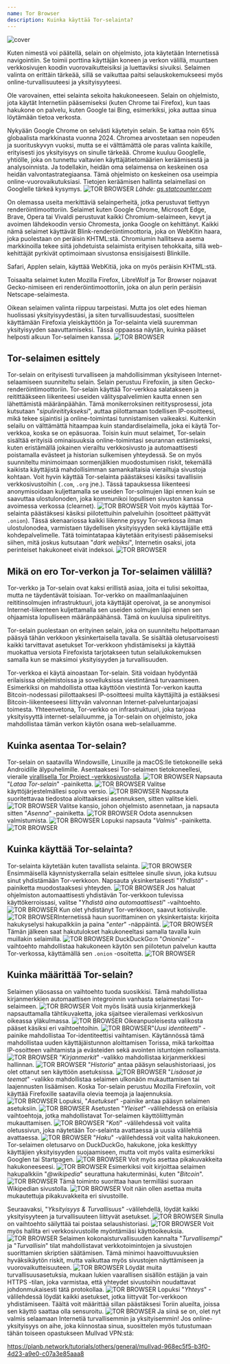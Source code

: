 ```yaml
---
name: Tor Browser
description: Kuinka käyttää Tor-selainta?
---
```

![cover](assets/cover.webp)

Kuten nimestä voi päätellä, selain on ohjelmisto, jota käytetään Internetissä navigointiin. Se toimii porttina käyttäjän koneen ja verkon välillä, muuntaen verkkosivujen koodin vuorovaikutteisiksi ja luettaviksi sivuiksi. Selaimen valinta on erittäin tärkeää, sillä se vaikuttaa paitsi selauskokemukseesi myös online-turvallisuuteesi ja yksityisyyteesi.

Ole varovainen, ettei selainta sekoita hakukoneeseen. Selain on ohjelmisto, jota käytät Internetiin pääsemiseksi (kuten Chrome tai Firefox), kun taas hakukone on palvelu, kuten Google tai Bing, esimerkiksi, joka auttaa sinua löytämään tietoa verkosta.

Nykyään Google Chrome on selvästi käytetyin selain. Se kattaa noin 65% globaalista markkinasta vuonna 2024. Chromea arvostetaan sen nopeuden ja suorituskyvyn vuoksi, mutta se ei välttämättä ole paras valinta kaikille, erityisesti jos yksityisyys on sinulle tärkeää. Chrome kuuluu Googlelle, yhtiölle, joka on tunnettu valtavien käyttäjätietomäärien keräämisestä ja analysoinnista. Ja todellakin, heidän oma selaimensa on keskeinen osa heidän valvontastrategiaansa. Tämä ohjelmisto on keskeinen osa useimpia online-vuorovaikutuksiasi. Tietojen keräämisen hallinta selaimellasi on Googlelle tärkeä kysymys.
![TOR BROWSER](assets/notext/01.webp)
*Lähde: [gs.statcounter.com](https://gs.statcounter.com/browser-market-share)*

On olemassa useita merkittäviä selainperheitä, jotka perustuvat tiettyyn renderöintimoottoriin. Selaimet kuten Google Chrome, Microsoft Edge, Brave, Opera tai Vivaldi perustuvat kaikki Chromium-selaimeen, kevyt ja avoimen lähdekoodin versio Chromesta, jonka Google on kehittänyt. Kaikki nämä selaimet käyttävät Blink-renderöintimoottoria, joka on WebKitin haara, joka puolestaan on peräisin KHTML:stä. Chromiumin hallitseva asema markkinoilla tekee siitä johdetuista selaimista erityisen tehokkaita, sillä web-kehittäjät pyrkivät optimoimaan sivustonsa ensisijaisesti Blinkille.

Safari, Applen selain, käyttää WebKitiä, joka on myös peräisin KHTML:stä.

Toisaalta selaimet kuten Mozilla Firefox, LibreWolf ja Tor Browser nojaavat Gecko-nimiseen eri renderöintimoottoriin, joka on alun perin peräisin Netscape-selaimesta.

Oikean selaimen valinta riippuu tarpeistasi. Mutta jos olet edes hieman huolissasi yksityisyydestäsi, ja siten turvallisuudestasi, suosittelen käyttämään Firefoxia yleiskäyttöön ja Tor-selainta vielä suuremman yksityisyyden saavuttamiseksi. Tässä oppaassa näytän, kuinka pääset helposti alkuun Tor-selaimen kanssa.
![TOR BROWSER](assets/notext/02.webp)

## Tor-selaimen esittely

Tor-selain on erityisesti turvalliseen ja mahdollisimman yksityiseen Internet-selaamiseen suunniteltu selain. Selain perustuu Firefoxiin, ja siten Gecko-renderöintimoottoriin.
Tor-selain käyttää Tor-verkkoa salatakseen ja reitittääkseen liikenteesi useiden välityspalvelimien kautta ennen sen lähettämistä määränpäähän. Tämä monikerroksinen reititysprosessi, jota kutsutaan "*sipulireititykseksi*", auttaa piilottamaan todellisen IP-osoitteesi, mikä tekee sijaintisi ja online-toimintasi tunnistamisen vaikeaksi. Kuitenkin selailu on välttämättä hitaampaa kuin standardiselaimella, joka ei käytä Tor-verkkoa, koska se on epäsuoraa.
Toisin kuin muut selaimet, Tor-selain sisältää erityisiä ominaisuuksia online-toimintasi seurannan estämiseksi, kuten eristämällä jokainen vierailtu verkkosivusto ja automaattisesti poistamalla evästeet ja historian sulkemisen yhteydessä. Se on myös suunniteltu minimoimaan sormenjälkien muodostumisen riskit, tekemällä kaikista käyttäjistä mahdollisimman samankaltaisia vierailtuja sivustoja kohtaan.
Voit hyvin käyttää Tor-selainta päästäksesi käsiksi tavallisiin verkkosivustoihin (`.com`, `.org` jne.). Tässä tapauksessa liikenteesi anonymisoidaan kuljettamalla se useiden Tor-solmujen läpi ennen kuin se saavuttaa ulostulonoden, joka kommunikoi lopullisen sivuston kanssa avoimessa verkossa (clearnet). ![TOR BROWSER](assets/notext/03.webp)
Voit myös käyttää Tor-selainta päästäksesi käsiksi piilotettuihin palveluihin (osoitteet päättyvät `.onion`). Tässä skenaariossa kaikki liikenne pysyy Tor-verkossa ilman ulostulonodea, varmistaen täydellisen yksityisyyden sekä käyttäjälle että kohdepalvelimelle. Tätä toimintatapaa käytetään erityisesti pääsemiseksi siihen, mitä joskus kutsutaan "*dark webiksi*", Internetin osaksi, jota perinteiset hakukoneet eivät indeksoi. ![TOR BROWSER](assets/notext/04.webp)

## Mikä on ero Tor-verkon ja Tor-selaimen välillä?

Tor-verkko ja Tor-selain ovat kaksi erillistä asiaa, joita ei tulisi sekoittaa, mutta ne täydentävät toisiaan. Tor-verkko on maailmanlaajuinen reititinsolmujen infrastruktuuri, jota käyttäjät operoivat, ja se anonymisoi Internet-liikenteen kuljettamalla sen useiden solmujen läpi ennen sen ohjaamista lopulliseen määränpäähänsä. Tämä on kuuluisa sipulireititys.

Tor-selain puolestaan on erityinen selain, joka on suunniteltu helpottamaan pääsyä tähän verkkoon yksinkertaisella tavalla. Se sisältää oletusarvoisesti kaikki tarvittavat asetukset Tor-verkkoon yhdistämiseksi ja käyttää muokattua versiota Firefoxista tarjotakseen tutun selailukokemuksen samalla kun se maksimoi yksityisyyden ja turvallisuuden.

Tor-verkkoa ei käytä ainoastaan Tor-selain. Sitä voidaan hyödyntää erilaisissa ohjelmistoissa ja sovelluksissa viestintänsä turvaamiseen. Esimerkiksi on mahdollista ottaa käyttöön viestintä Tor-verkon kautta Bitcoin-nodessasi piilottaaksesi IP-osoitteesi muilta käyttäjiltä ja estääksesi Bitcoin-liikenteeseesi liittyvän valvonnan Internet-palveluntarjoajasi toimesta.
Yhteenvetona, Tor-verkko on infrastruktuuri, joka tarjoaa yksityisyyttä internet-selailuumme, ja Tor-selain on ohjelmisto, joka mahdollistaa tämän verkon käytön osana web-selailuamme.

## Kuinka asentaa Tor-selain?

Tor-selain on saatavilla Windowsille, Linuxille ja macOS:lle tietokoneille sekä Androidille älypuhelimille. Asentaaksesi Tor-selaimen tietokoneellesi, vieraile [virallisella Tor Project -verkkosivustolla](https://www.torproject.org/). ![TOR BROWSER](assets/notext/05.webp)
Napsauta "*Lataa Tor-selain*" -painiketta. ![TOR BROWSER](assets/notext/06.webp)
Valitse käyttöjärjestelmällesi sopiva versio. ![TOR BROWSER](assets/notext/07.webp)
Napsauta suoritettavaa tiedostoa aloittaaksesi asennuksen, sitten valitse kieli. ![TOR BROWSER](assets/notext/08.webp)
Valitse kansio, johon ohjelmisto asennetaan, ja napsauta sitten "*Asenna*" -painiketta. ![TOR BROWSER](assets/notext/09.webp)
Odota asennuksen valmistumista. ![TOR BROWSER](assets/notext/10.webp)
Lopuksi napsauta "*Valmis*" -painiketta. ![TOR BROWSER](assets/notext/11.webp)

## Kuinka käyttää Tor-selainta?

Tor-selainta käytetään kuten tavallista selainta. ![TOR BROWSER](assets/notext/12.webp)
Ensimmäisellä käynnistyskerralla selain esittelee sinulle sivun, joka kutsuu sinut yhdistämään Tor-verkkoon. Napsauta yksinkertaisesti "*Yhdistä*" -painiketta muodostaaksesi yhteyden. ![TOR BROWSER](assets/notext/13.webp)
Jos haluat ohjelmiston automaattisesti yhdistävän Tor-verkkoon tulevissa käyttökerroissasi, valitse "*Yhdistä aina automaattisesti*" -vaihtoehto. ![TOR BROWSER](assets/notext/14.webp)
Kun olet yhdistänyt Tor-verkkoon, saavut kotisivulle.
![TOR BROWSER](assets/notext/15.webp)Internetissä haun suorittaminen on yksinkertaista: kirjoita hakukyselysi hakupalkkiin ja paina "*enter*" -näppäintä.
![TOR BROWSER](assets/notext/16.webp)
Tämän jälkeen saat hakutulokset hakukoneeltasi samalla tavalla kuin muillakin selaimilla.
![TOR BROWSER](assets/notext/17.webp)
DuckDuckGo:n "*Onionize*" -vaihtoehto mahdollistaa hakukoneen käytön sen piilotetun palvelun kautta Tor-verkossa, käyttämällä sen `.onion` -osoitetta.
![TOR BROWSER](assets/notext/18.webp)

## Kuinka määrittää Tor-selain?

Selaimen yläosassa on vaihtoehto tuoda suosikkisi. Tämä mahdollistaa kirjanmerkkien automaattisen integroinnin vanhasta selaimestasi Tor-selaimeen.
![TOR BROWSER](assets/notext/19.webp)
Voit myös lisätä uusia kirjanmerkkejä napsauttamalla tähtikuvaketta, joka sijaitsee vierailemasi verkkosivun oikeassa yläkulmassa.
![TOR BROWSER](assets/notext/20.webp)
Oikeanpuoleisesta valikosta pääset käsiksi eri vaihtoehtoihin.
![TOR BROWSER](assets/notext/21.webp)"*Uusi identiteetti*" -painike mahdollistaa Tor-identiteettisi vaihtamisen. Käytännössä tämä mahdollistaa uuden käyttäjäistunnon aloittamisen Torissa, mikä tarkoittaa IP-osoitteen vaihtamista ja evästeiden sekä avointen istuntojen nollaamista.
![TOR BROWSER](assets/notext/22.webp)
"*Kirjanmerkit*" -valikko mahdollistaa kirjanmerkkiesi hallinnan.
![TOR BROWSER](assets/notext/23.webp)
"*Historia*" antaa pääsyn selaushistoriaasi, jos olet ottanut sen käyttöön asetuksissa.
![TOR BROWSER](assets/notext/24.webp)
"*Lisäosat ja teemat*" -valikko mahdollistaa selaimen ulkonäön mukauttamisen tai laajennusten lisäämisen. Koska Tor-selain perustuu Mozilla Firefoxiin, voit käyttää Firefoxille saatavilla olevia teemoja ja laajennuksia.
![TOR BROWSER](assets/notext/25.webp)
Lopuksi, "*Asetukset*" -painike antaa pääsyn selaimen asetuksiin.
![TOR BROWSER](assets/notext/26.webp)
Asetusten "*Yleiset*" -välilehdessä on erilaisia vaihtoehtoja, jotka mahdollistavat Tor-selaimen käyttöliittymän mukauttamisen.
![TOR BROWSER](assets/notext/27.webp)
"*Koti*" -välilehdessä voit valita oletussivun, joka näytetään Tor-selainta avattaessa ja uusia välilehtiä avattaessa.
![TOR BROWSER](assets/notext/28.webp)
"*Haku*" -välilehdessä voit valita hakukoneen. Tor-selaimen oletusarvo on DuckDuckGo, hakukone, joka keskittyy käyttäjien yksityisyyden suojaamiseen, mutta voit myös valita esimerkiksi Googlen tai Startpagen.
![TOR BROWSER](assets/notext/29.webp)
Voit myös asettaa pikakuvakkeita hakukoneeseesi.
![TOR BROWSER](assets/notext/30.webp)
Esimerkiksi voit kirjoittaa selaimen hakupalkkiin "*@wikipedia*" seurattuna hakuterminäsi, kuten "*Bitcoin*".
![TOR BROWSER](assets/notext/31.webp)
Tämä toiminto suorittaa haun termilläsi suoraan Wikipedian sivustolla.
![TOR BROWSER](assets/notext/32.webp)
Voit näin ollen asettaa muita mukautettuja pikakuvakkeita eri sivustoille.

Seuraavaksi, "*Yksityisyys & Turvallisuus*" -välilehdellä, löydät kaikki yksityisyyteen ja turvallisuuteen liittyvät asetukset.
![TOR BROWSER](assets/notext/33.webp)
Sinulla on vaihtoehto säilyttää tai poistaa selaushistoriasi.
![TOR BROWSER](assets/notext/34.webp) Voit myös hallita eri verkkosivustoille myöntämiäsi käyttöoikeuksia.
![TOR BROWSER](assets/notext/35.webp)
Selaimen kokonaisturvallisuuden kannalta "*Turvallisempi*" ja "*Turvallisin*" tilat mahdollistavat verkkotoimintojen ja sivustojen suorittamien skriptien säätämisen. Tämä minimoi haavoittuvuuksien hyväksikäytön riskit, mutta vaikuttaa myös sivustojen näyttämiseen ja vuorovaikutteisuuteen. ![TOR BROWSER](assets/notext/36.webp) Löydät muita turvallisuusasetuksia, mukaan lukien vaarallisen sisällön estäjän ja vain HTTPS -tilan, joka varmistaa, että yhteydet sivustoihin noudattavat johdonmukaisesti tätä protokollaa. ![TOR BROWSER](assets/notext/37.webp) Lopuksi "*Yhteys*" -välilehdessä löydät kaikki asetukset, jotka liittyvät Tor-verkkoon yhdistämiseen. Täältä voit määrittää sillan päästäksesi Toriin alueilta, joissa sen käyttö saattaa olla sensuroitu. ![TOR BROWSER](assets/notext/38.webp) Ja siinä se on, olet nyt valmis selaamaan Internetiä turvallisemmin ja yksityisemmin! Jos online-yksityisyys on aihe, joka kiinnostaa sinua, suosittelen myös tutustumaan tähän toiseen opastukseen Mullvad VPN:stä:

https://planb.network/tutorials/others/general/mullvad-968ec5f5-b3f0-4d23-a9e0-c07a3e85aaa8